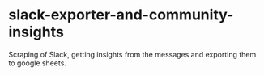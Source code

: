 # slack-exporter-and-community-insights
Scraping of Slack, getting insights from the messages and exporting them to google sheets.
